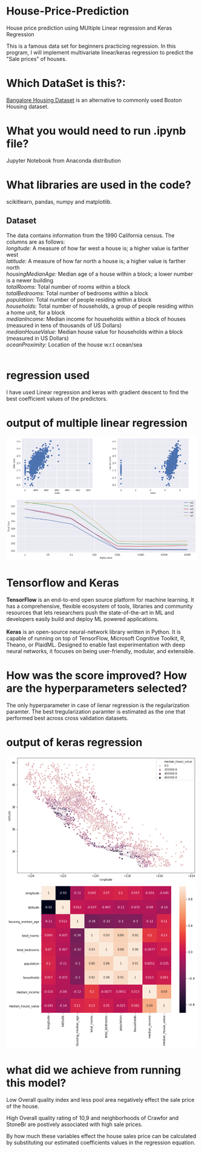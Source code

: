 # House-Price-Prediction
House price prediction using MUltiple Linear regression and Keras Regression

This is a famous data set for beginners practicing regression. In this program, I will implement multivariate linear/keras regression to predict the "Sale prices" of houses.

# Which DataSet is this?:
[Bangalore Housing Dataset](https://www.kaggle.com/amitabhajoy/bengaluru-house-price-data) is an alternative to commonly used Boston Housing dataset.


# What you would need to run .ipynb file?
Jupyter Notebook from Anaconda distribution

# What libraries are used in the code?
scikitlearn, pandas, numpy and matplotlib.

## Dataset

The data contains information from the 1990 California census. The columns are as follows:<br />
*longitude:* A measure of how far west a house is; a higher value is farther west<br />
*latitude:* A measure of how far north a house is; a higher value is farther north<br />
*housingMedianAge:* Median age of a house within a block; a lower number is a newer building<br />
*totalRooms:* Total number of rooms within a block<br />
*totalBedrooms:* Total number of bedrooms within a block<br />
*population:* Total number of people residing within a block<br />
*households:* Total number of households, a group of people residing within a home unit, for a block<br />
*medianIncome:* Median income for households within a block of houses (measured in tens of thousands of US Dollars)<br />
*medianHouseValue:* Median house value for households within a block (measured in US Dollars)<br />
*oceanProximity:* Location of the house w.r.t ocean/sea<br /><br />

# regression used
I have used Linear regression and keras with gradient descent to find the best coefficient values of the predictors.

# output of multiple linear regression
<img src="https://github.com/pjdurden/House-Price-Prediction-Multiple-Linear-and-Keras-Regression/blob/main/MLR%20result.PNG">
<img src="https://github.com/pjdurden/House-Price-Prediction-Multiple-Linear-and-Keras-Regression/blob/main/MLR%20test%20error.png">

# Tensorflow and Keras
**TensorFlow** is an end-to-end open source platform for machine learning. It has a comprehensive, flexible ecosystem of tools, libraries and community resources that lets researchers push the state-of-the-art in ML and developers easily build and deploy ML powered applications.<br /><br />
**Keras** is an open-source neural-network library written in Python. It is capable of running on top of TensorFlow, Microsoft Cognitive Toolkit, R, Theano, or PlaidML. Designed to enable fast experimentation with deep neural networks, it focuses on being user-friendly, modular, and extensible.

# How was the score improved? How are the hyperparameters selected?

The only hyperparameter in case of lienar regression is the regularization paramter. 
The best tregularization paramter is estimated as the one that performed best across cross validation datasets.

# output of keras regression
<img src="https://github.com/pjdurden/House-Price-Prediction-Multiple-Linear-and-Keras-Regression/blob/main/Keras%20scatterplot.png">
<img src="https://github.com/pjdurden/House-Price-Prediction-Multiple-Linear-and-Keras-Regression/blob/main/keras%20heatmap.png">

# what did we achieve from running this model?

Low Overall quality index and less pool area negatively effect the sale price of the house.

High Overall quality rating of 10,9 and neighborhoods of Crawfor and StoneBr are postively associated with high sale prices.

By how much these variables effect the house sales price can be calculated by substituting our estimated coefficients values in the regression equation.

